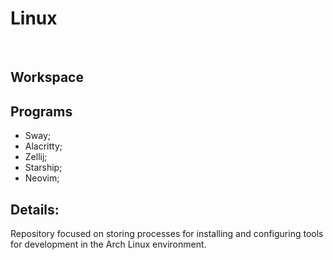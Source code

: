 # Linux
<br>

## Workspace


## Programs

- Sway;
- Alacritty;
- Zellij;
- Starship;
- Neovim;


## Details:

<p>Repository focused on storing processes for installing and configuring tools for development in the Arch Linux environment.</p>


